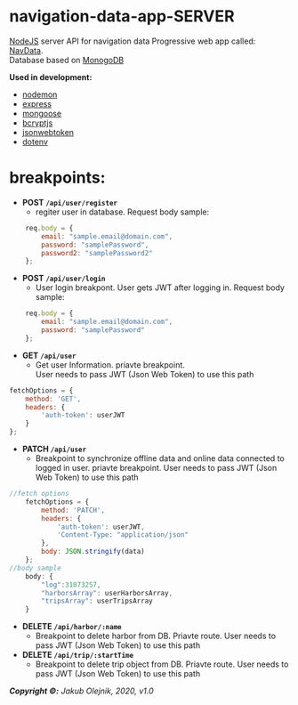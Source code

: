 # navigation-data-app-SERVER
[NodeJS](https://nodejs.org/en/) server API for navigation data Progressive web app called: [NavData](https://github.com/JakubOlejnik1155/navigation-data-app). <br></brDatabase>Database based on [MonogoDB](https://www.mongodb.com/)

**Used in development:** <br>
* [nodemon](https://www.npmjs.com/package/nodemon)
* [express](https://expressjs.com/)
* [mongoose](https://mongoosejs.com/docs/)
* [bcryptjs](https://www.npmjs.com/package/bcrypt)
* [jsonwebtoken](https://www.npmjs.com/package/jsonwebtoken)
* [dotenv](https://www.npmjs.com/package/dotenv)

# breakpoints:
* **POST `/api/user/register`**
	- regiter user in database. 
Request body sample:
```javascript
	req.body = {
		email: "sample.email@domain.com",
		password: "samplePassword",
		password2: "samplePassword2"
	};
```
* **POST `/api/user/login`**
	- User login breakpont. User gets JWT after logging in.
Request body sample:
```javascript 
    req.body = {
        email: "sample.email@domain.com",
        password: "samplePassword"
    };
```
* **GET `/api/user`**
	- Get user Information. priavte breakpoint. <br>User needs to pass JWT (Json Web Token) to use this path
```javascript 
fetchOptions = {
    method: 'GET',
    headers: {
        'auth-token': userJWT
    }
};
```
* **PATCH `/api/user`**
	- Breakpoint to synchronize offline data and online data connected to logged in user. priavte breakpoint. User needs to pass JWT (Json Web Token) to use this path
```javascript 
//fetch options
    fetchOptions = {
        method: 'PATCH',
        headers: {
            'auth-token': userJWT,
            'Content-Type: "application/json"
        },
        body: JSON.stringify(data)
    };
//body sample
    body: {
        "log":31073257,
        "harborsArray": userHarborsArray,
        "tripsArray": userTripsArray
    }
```
* **DELETE `/api/harbor/:name`**
	- Breakpoint to delete harbor from DB. Priavte route.
	User needs to pass JWT (Json Web Token) to use this path
* **DELETE `/api/trip/:startTime`**
	- Breakpoint to delete trip object from DB. Priavte route.
	User needs to pass JWT (Json Web Token) to use this path
	
**<i>Copyright ©:** Jakub Olejnik, 2020, v1.0</i>

